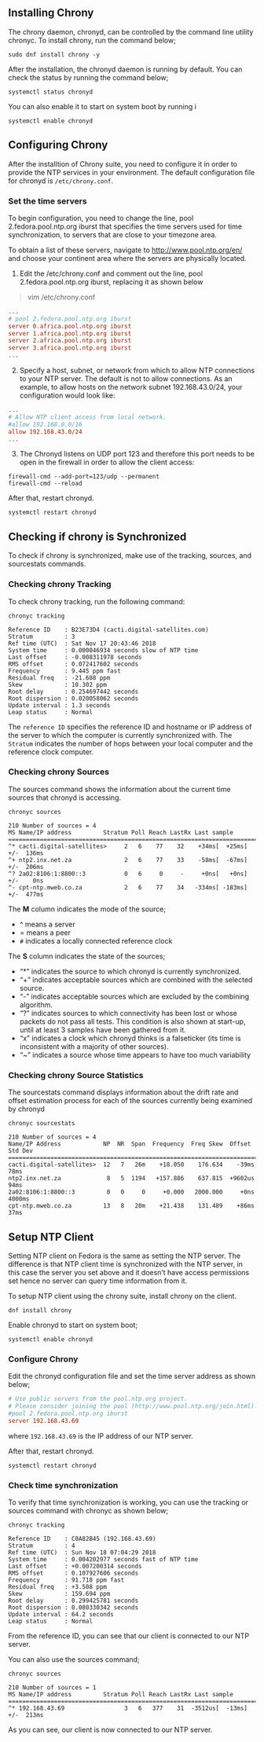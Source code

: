 ## Installing Chrony

The chrony daemon, chronyd, can be controlled by the command line utility chronyc. To install chrony, run the command below;
```
sudo dnf install chrony -y
```
After the installation, the chronyd daemon is running by default. You can check the status by running the command below;
```
systemctl status chronyd
```
You can also enable it to start on system boot by running i
```
systemctl enable chronyd
```

## Configuring Chrony

After the installtion of Chrony suite, you need to configure it in order to provide the NTP services in your environment. The default configuration file for chronyd is `/etc/chrony.conf`.

### Set the time servers

To begin configuration, you need to change the line, pool 2.fedora.pool.ntp.org iburst that specifies the time servers used for time synchronization, to servers that are close to your timezone area.

To obtain a list of these servers, navigate to http://www.pool.ntp.org/en/ and choose your continent area where the servers are physically located. 
1. Edit the /etc/chrony.conf and comment out the line, pool 2.fedora.pool.ntp.org iburst, replacing it as shown below
>vim /etc/chrony.conf

```ini
...
# pool 2.fedora.pool.ntp.org iburst
server 0.africa.pool.ntp.org iburst
server 1.africa.pool.ntp.org iburst
server 2.africa.pool.ntp.org iburst
server 3.africa.pool.ntp.org iburst
...
```
2. Specify a host, subnet, or network from which to allow NTP connections to your NTP server. The default is not to allow connections. As an example, to allow hosts on the network subnet 192.168.43.0/24, your configuration would look like:
```ini
...
# Allow NTP client access from local network.
#allow 192.168.0.0/16
allow 192.168.43.0/24
...
```
3. The Chronyd listens on UDP port 123 and therefore this port needs to be open in the firewall in order to allow the client access:
```
firewall-cmd --add-port=123/udp --permanent
firewall-cmd --reload
```
After that, restart chronyd.
```
systemctl restart chronyd
```
## Checking if chrony is Synchronized

To check if chrony is synchronized, make use of the tracking, sources, and sourcestats commands.

### Checking chrony Tracking

To check chrony tracking, run the following command:
```
chronyc tracking
```
```console
Reference ID    : B23E73D4 (cacti.digital-satellites.com)
Stratum         : 3
Ref time (UTC)  : Sat Nov 17 20:43:46 2018
System time     : 0.000046934 seconds slow of NTP time
Last offset     : -0.008311978 seconds
RMS offset      : 0.072417602 seconds
Frequency       : 9.445 ppm fast
Residual freq   : -21.688 ppm
Skew            : 10.302 ppm
Root delay      : 0.254697442 seconds
Root dispersion : 0.020058062 seconds
Update interval : 1.3 seconds
Leap status     : Normal
```
The `reference ID`  specifies the reference ID and hostname or IP address of the server to which the computer is currently synchronized with.
The `Stratum` indicates the number of hops between your local computer and the reference clock computer.

### Checking chrony Sources

The sources command shows the information about the current time sources that chronyd is accessing.
```
chronyc sources
```
```console
210 Number of sources = 4
MS Name/IP address         Stratum Poll Reach LastRx Last sample               
===============================================================================
^* cacti.digital-satellites>     2   6    77    32    +34ms[  +25ms] +/-  136ms
^+ ntp2.inx.net.za               2   6    77    33    -58ms[  -67ms] +/-  206ms
^? 2a02:8106:1:8800::3           0   6     0     -     +0ns[   +0ns] +/-    0ns
^- cpt-ntp.mweb.co.za            2   6    77    34   -334ms[ -183ms] +/-  477ms
```

The **M** column indicates the mode of the source;

- ^ means a server
- = means a peer
- `#` indicates a locally connected reference clock

The **S** column indicates the state of the sources;

- “*” indicates the source to which chronyd is currently synchronized.
- “+” indicates acceptable sources which are combined with the selected source.
- “-” indicates acceptable sources which are excluded by the combining algorithm.
- “?” indicates sources to which connectivity has been lost or whose packets do not pass all tests. This condition is also shown at start-up, until at least 3 samples have been gathered from it.
- “x” indicates a clock which chronyd thinks is a falseticker (its time is inconsistent with a majority of other sources).
- “~” indicates a source whose time appears to have too much variability

### Checking chrony Source Statistics

The sourcestats command displays information about the drift rate and offset estimation process for each of the sources currently being examined by chronyd
```
chronyc sourcestats
```
```console
210 Number of sources = 4
Name/IP Address            NP  NR  Span  Frequency  Freq Skew  Offset  Std Dev
==============================================================================
cacti.digital-satellites>  12   7   26m    +18.050    176.634    -39ms    78ms
ntp2.inx.net.za             8   5  1194   +157.886    637.815  +9602us    94ms
2a02:8106:1:8800::3         0   0     0     +0.000   2000.000     +0ns  4000ms
cpt-ntp.mweb.co.za         13   8   20m    +21.438    131.489    +86ms    37ms
```

## Setup NTP Client

Setting NTP client on Fedora is the same as setting the NTP server. The difference is that NTP client time is synchronized with the NTP server, in this case the server you set above and it doesn’t have access permissions set hence no server can query time information from it.

To setup NTP client using the chrony suite, install chrony on the client.
```
dnf install chrony
```
Enable chronyd to start on system boot;
```
systemctl enable chronyd
```
### Configure Chrony

Edit the chronyd configuration file and set the time server address as shown below;
```ini
# Use public servers from the pool.ntp.org project.
# Please consider joining the pool (http://www.pool.ntp.org/join.html).
#pool 2.fedora.pool.ntp.org iburst
server 192.168.43.69
```
where `192.168.43.69` is the IP address of our NTP server.

After that, restart chronyd.
```
systemctl restart chronyd
```
### Check time synchronization

To verify that time synchronization is working, you can use the tracking or sources command with chronyc as shown below;
```
chronyc tracking
```
```console 
Reference ID    : C0A82B45 (192.168.43.69)
Stratum         : 4
Ref time (UTC)  : Sun Nov 18 07:04:29 2018
System time     : 0.004202977 seconds fast of NTP time
Last offset     : +0.007200314 seconds
RMS offset      : 0.107927606 seconds
Frequency       : 91.718 ppm fast
Residual freq   : +3.508 ppm
Skew            : 159.694 ppm
Root delay      : 0.299425781 seconds
Root dispersion : 0.080330342 seconds
Update interval : 64.2 seconds
Leap status     : Normal
```
From the reference ID, you can see that our client is connected to our NTP server.

You can also use the sources command;
```
chronyc sources
```
```console
210 Number of sources = 1
MS Name/IP address         Stratum Poll Reach LastRx Last sample               
===============================================================================
^* 192.168.43.69                 3   6   377    31  -3512us[  -13ms] +/-  213ms
```
As you can see, our client is now connected to our NTP server.